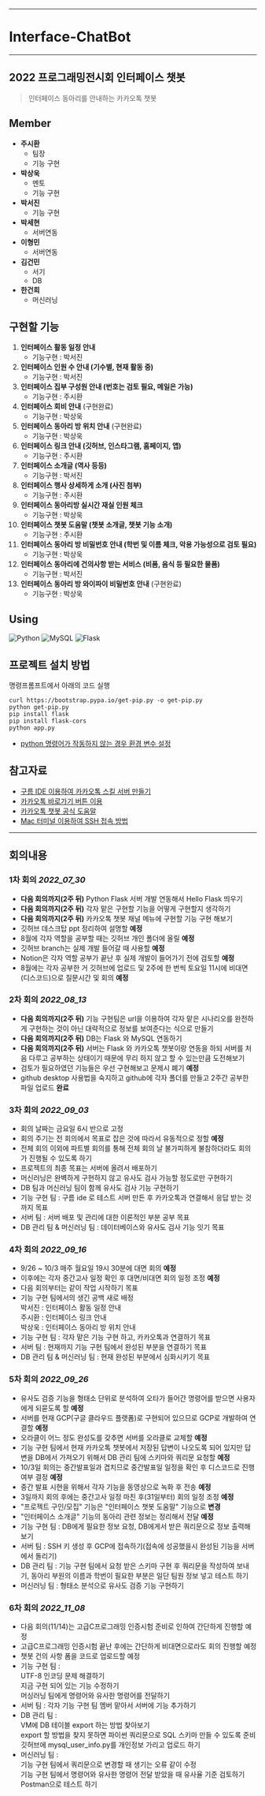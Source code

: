***
# __Interface-ChatBot__
***
## __2022 프로그래밍전시회 인터페이스 챗봇__

> 인터페이스 동아리를 안내하는 카카오톡 챗봇

## Member
* __주시환__
    - 팀장
    - 기능 구현
* __박상욱__
    - 멘토
    - 기능 구현
* __박서진__
    - 기능 구현
* __박세현__
    - 서버연동
* __이형민__
    - 서버연동
* __김건민__
    - 서기
    - DB
* __한건희__
    - 머신러닝
## 구현할 기능
1. __인터페이스 활동 일정 안내__
    - 기능구현 : 박서진
2. __인터페이스 인원 수 안내 (기수별, 현재 활동 중)__
    - 기능구현 : 박서진
3. __인터페이스 집부 구성원 안내 (번호는 검토 필요, 메일은 가능)__
    - 기능구현 : 주시환
4. __인터페이스 회비 안내__ (구현완료)
    - 기능구현 : 박상욱
5. __인터페이스 동아리 방 위치 안내__ (구현완료)
    - 기능구현 : 박상욱
6. __인터페이스 링크 안내 (깃허브, 인스타그램, 홈페이지, 앱)__
    - 기능구현 : 주시환
7. __인터페이스 소개글 (역사 등등)__
    - 기능구현 : 박서진
8. __인터페이스 행사 상세하게 소개 (사진 첨부)__
    - 기능구현 : 주시환
9. __인터페이스 동아리방 실시간 재실 인원 체크__
    - 기능구현 : 박상욱
10. __인터페이스 챗봇 도움말 (챗봇 소개글, 챗봇 기능 소개)__
    - 기능구현 : 주시환 
11. __인터페이스 동아리 방 비밀번호 안내 (학번 및 이름 체크, 악용 가능성으로 검토 필요)__
    - 기능구현 : 박상욱
12. __인터페이스 동아리에 건의사항 받는 서비스 (비품, 음식 등 필요한 물품)__
    - 기능구현 : 박서진
13. __인터페이스 동아리 방 와이파이 비밀번호 안내__ (구현완료)
    - 기능구현 : 박상욱
    
## Using
![Python](https://img.shields.io/badge/python-3670A0?style=for-the-badge&logo=python&logoColor=ffdd54) 
![MySQL](https://img.shields.io/badge/mysql-%2300f.svg?style=for-the-badge&logo=mysql&logoColor=white)
![Flask](https://img.shields.io/badge/flask-000000.svg?style=for-the-badge&logo=flask&logoColor=white)

## 프로젝트 설치 방법

명령프롬프트에서 아래의 코드 실행
```
curl https://bootstrap.pypa.io/get-pip.py -o get-pip.py
python get-pip.py
pip install flask
pip install flask-cors
python app.py
```
* [python 명령어가 작동하지 않는 경우 환경 변수 설정](https://wxmin.tistory.com/121)

## 참고자료
* [구름 IDE 이용하여 카카오톡 스킬 서버 만들기](https://novice-engineers.tistory.com/m/23)
* [카카오톡 바로가기 버튼 이용](https://luckygg.tistory.com/326)
* [카카오톡 챗봇 공식 도움말](https://i.kakao.com/docs/tutorial-chatbot-key-features#%EC%9B%B0%EC%BB%B4-%EB%B8%94%EB%A1%9Dwelcome-block-%EC%84%A4%EC%A0%95%ED%95%98%EA%B8%B0)
* [Mac 터미널 이용하여 SSH 접속 방법](https://earth-95.tistory.com/54)
***
## 회의내용
### __1차 회의__ _2022_07_30_
- __다음 회의까지(2주 뒤)__ Python Flask 서버 개발 연동해서 Hello Flask 띄우기
- __다음 회의까지(2주 뒤)__ 각자 맡은 구현할 기능을 어떻게 구현할지 생각하기
- __다음 회의까지(2주 뒤)__ 카카오톡 챗봇 채널 메뉴에 구현할 기능 구현 해보기
- 깃허브 데스크탑 ppt 정리하여 설명할 __예정__
- 8월에 각자 역할을 공부할 때는 깃허브 개인 폴더에 올릴 __예정__
- 깃허브 branch는 실제 개발 들어갈 때 사용할 __예정__
- Notion은 각자 역할 공부가 끝난 후 실제 개발이 들어가기 전에 검토할 __예정__
- 8월에는  각자 공부한 거 깃허브에 업로드 및 2주에 한 번씩 토요일 11시에 비대면(디스코드)으로 질문시간 및 회의 __예정__

### __2차 회의__ _2022_08_13_
- __다음 회의까지(2주 뒤)__ 기능 구현팀은 url을 이용하여 각자 맡은 시나리오를 완전하게 구현하는 것이 아닌 대략적으로 정보를 보여준다는 식으로 만들기
- __다음 회의까지(2주 뒤)__ DB는 Flask 와 MySQL 연동하기
- __다음 회의까지(2주 뒤)__ 서버는 Flask 와 카카오톡 챗봇이랑 연동을 하되 서버를 처음 다루고 공부하는 상태이기 때문에 무리 하지 않고 할 수 있는만큼 도전해보기
- 검토가 필요하였던 기능들은 우선 구현해보고 문제시 폐기 __예정__
- github desktop 사용법을 숙지하고 github에 각자 폴더를 만들고 2주간 공부한 파일 업로드 __완료__

### __3차 회의__ _2022_09_03_
- 회의 날짜는 금요일 6시 반으로 고정
- 회의 주기는 전 회의에서 목표로 잡은 것에 따라서 유동적으로 정할 __예정__
- 전체 회의 이외에 파트별 회의를 통해 전체 회의 날 불가피하게 불참하더라도 회의가 진행될 수 있도록 하기
- 프로젝트의 최종 목표는 서버에 올려서 배포하기
- 머신러닝은 완벽하게 구현하지 않고 유사도 검사 가능할 정도로만 구현하기
- DB 팀과 머신러닝 팀이 함께 유사도 검사 기능 구현하기
- 기능 구현 팀 : 구름 ide 로 테스트 서버 만든 후 카카오톡과 연결해서 응답 받는 것까지 목표
- 서버 팀 : 서버 배포 및 관리에 대한 이론적인 부분 공부 목표
- DB 관리 팀 & 머신러닝 팀 : 데이터베이스와 유사도 검사 기능 잇기 목표

### __4차 회의__ _2022_09_16_
- 9/26 ~ 10/3 매주 월요일 19시 30분에 대면 회의 __예정__
- 이후에는 각자 중간고사 일정 확인 후 대면/비대면 회의 일정 조정 __예정__
- 다음 회의부터는 같이 작업 시작하기 목표
- 기능 구현 팀에서의 생긴 공백 새로 배정  
  박서진 : 인터페이스 활동 일정 안내  
  주시환 : 인터페이스 링크 안내  
  박상욱 : 인터페이스 동아리 방 위치 안내
- 기능 구현 팀 : 각자 맡은 기능 구현 하고, 카카오톡과 연결하기 목표
- 서버 팀 : 현재까지 기능 구현 팀에서 완성된 부분을 연결하기 목표
- DB 관리 팀 & 머신러닝 팀 : 현재 완성된 부분에서 심화시키기 목표

### __5차 회의__ _2022_09_26_
- 유사도 검증 기능을 형태소 단위로 분석하여 오타가 들어간 명령어를 받으면 사용자에게 되묻도록 할 __예정__
- 서버를 현재 GCP(구글 클라우드 플랫폼)로 구현되어 있으므로 GCP로 개발하여 연결할 __예정__
- 오라클이 어느 정도 완성도를 갖추면 서버를 오라클로 교체할 __예정__
- 기능 구현 팀에서 현재 카카오톡 챗봇에서 저장된 답변이 나오도록 되어 있지만 답변을 DB에서 가져오기 위해서 DB 관리 팀에 스키마와 쿼리문 요청할 __예정__
- 10/3일 회의는 중간발표일과 겹치므로 중간발표일 일정을 확인 후 디스코드로 진행 여부 결정 __예정__
- 중간 발표 시현을 위해서 각자 기능을 동영상으로 녹화 후 전송 __예정__
- 3일까지 회의 후에는 중간고사 일정 마친 후(31일부터) 회의 일정 조정 __예정__
- "프로젝트 구인/모집" 기능은 "인터페이스 챗봇 도움말" 기능으로 __변경__
- "인터페이스 소개글" 기능의 동아리 관련 정보는 정리해서 전달 __예정__
- 기능 구현 팀 : DB에게 필요한 정보 요청, DB에게서 받은 쿼리문으로 정보 출력해보기
- 서버 팀 : SSH 키 생성 후 GCP에 접속하기(접속에 성공했을시 완성된 기능을 서버에서 돌리기) 
- DB 관리 팀 : 기능 구현 팀에서 요청 받은 스키마 구현 후 쿼리문을 작성하여 보내기, 동아리 부원의 이름과 학번이 필요한 부분은 일단 팀원 정보 넣고 테스트 하기
- 머신러닝 팀 : 형태소 분석으로 유사도 검증 기능 구현하기

### __6차 회의__ _2022_11_08_
- 다음 회의(11/14)는 고급C프로그래밍 인증시험 준비로 인하여 간단하게 진행할 예정
- 고급C프로그래밍 인증시험 끝난 후에는 간단하게 비대면으로라도 회의 진행할 예정
- 챗봇 건의 사항 폼을 코드로 업로드할 예정
- 기능 구현 팀 :  
  UTF-8 인코딩 문제 해결하기  
  지금 구현 되어 있는 기능 수정하기  
  머싱러닝 팀에게 명령어와 유사한 명령어를 전달하기
- 서버 팀 : 각자 기능 구현 팀 멤버 맡아서 서버에 기능 추가하기
- DB 관리 팀 :   
  VM에 DB 테이블 export 하는 방법 찾아보기  
  export 할 방법을 찾지 못하면 파이썬 쿼리문으로 SQL 스키마 만들 수 있도록 준비  
  깃허브에 mysql_user_info.py를 개인정보 가리고 업로드 하기
- 머신러닝 팀 :  
  기능 구현 팀에서 쿼리문으로 변경할 때 생기는 오류 같이 수정  
  기능 구현 팀에서 명령어와 유사한 명령어 전달 받았을 때 유사율 기준 검토하기  
  Postman으로 테스트 하기